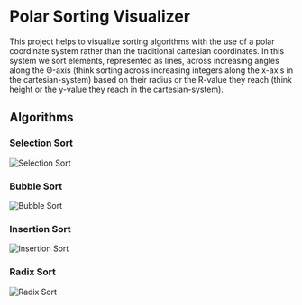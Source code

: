# Polar Sorting Visualizer

This project helps to visualize sorting algorithms with the use of a polar coordinate system rather than the traditional cartesian coordinates. In this system we sort elements, represented as lines, across increasing angles along the Θ-axis (think sorting across increasing integers along the x-axis in the cartesian-system) based on their radius or the R-value they reach (think height or the y-value they reach in the cartesian-system).  

## Algorithms

### Selection Sort
![Selection Sort](GIFVisualizations/SelectionSort.gif)

### Bubble Sort
![Bubble Sort](GIFVisualizations/BubbleSort.gif)

### Insertion Sort
![Insertion Sort](GIFVisualizations/InsertionSort.gif)

### Radix Sort
![Radix Sort](GIFVisualizations/RadixSort.gif)